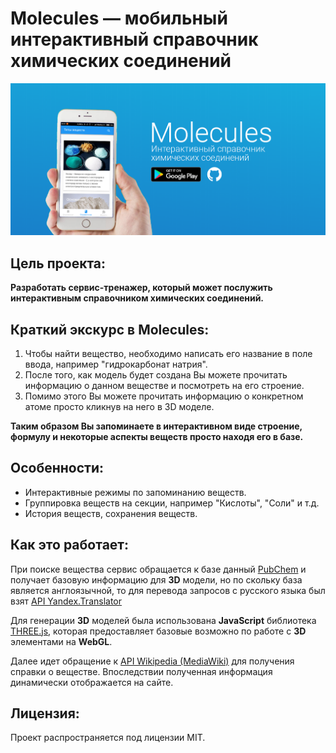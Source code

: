 # Molecules — мобильный интерактивный справочник химических соединений
![banner](https://github.com/AZbang/media-storage/blob/master/Molecules/screen.png)

## Цель проекта: 
**Разработать сервис-тренажер, который может послужить интерактивным справочником химических соединений.**

## Краткий экскурс в Molecules:
1. Чтобы найти вещество, необходимо написать его название в поле ввода, например "гидрокарбонат натрия".
2. После того, как модель будет создана Вы можете прочитать информацию о данном веществе и посмотреть на его строение. 
3. Помимо этого Вы можете прочитать информацию о конкретном атоме просто кликнув на него в 3D моделе.

**Таким образом Вы запоминаете в интерактивном виде строение, формулу и некоторые аспекты веществ просто находя его в базе.**

## Особенности:
* Интерактивные режимы по запоминанию веществ.
* Группировка веществ на секции, например "Кислоты", "Соли" и т.д.
* История веществ, сохранения веществ.

## Как это работает:
При поиске вещества сервис обращается к базе данный [PubChem](https://pubchem.ncbi.nlm.nih.gov) и получает базовую информацию для **3D** модели, но по скольку база является англоязычной, то для перевода запросов с русского языка был взят [API Yandex.Translator](https://tech.yandex.ru/translate/)

Для генерации **3D**  моделей была использована **JavaScript** библиотека [THREE.js](https://github.com/mrdoob/three.js), которая предоставляет базовые возможно по работе с **3D** элементами на **WebGL**.

Далее идет обращение к [API Wikipedia (MediaWiki)](https://www.mediawiki.org/wiki/MediaWiki/ru) для получения справки о веществе. Впоследствии полученная информация динамически отображается на сайте.

## Лицензия:
Проект распространяется под лицензии MIT.
